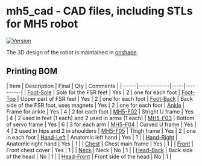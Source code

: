 # mh5_cad - CAD files, including STLs for MH5 robot

[![Version](https://img.shields.io/badge/Rev-E-blue)](https://img.shields.io/badge/master-0.2.0-blue)

The 3D design of the robot is maintained in [onshape](https://cad.onshape.com/documents/1b88afa68bb97584375e284c/w/8d3aebf9e78687fc1b4a5d80/e/6f5b4ad05cdba68c2c42dd17).

## Printing BOM

| Item | Description | Final | Qty | Comments |
|------|-------------|-----|----------|
| [Foot-Sole](STL/Foot-Sole.stl) | Sole for the FSR feet                   | Yes | 2 | one for each foot
| [Foot-Top](STL/Foot-Top.stl)   | Upper part of FSR feel                  | Yes | 2 | one for each foot
| [Foot-Back](STL/Foot-Back.stl) | Back side of the FSR foot, uses magnets | Yes | 2 | one for each foot
| [Ankle](STL/Ankle.stl)         | Frame for ankle                         | Yes | 4 | 2 for each foot
| [MH5-F02](STL/MH5-F02.stl)     | Stright U frame                         | Yes | 4 | 2 used in feet (1 each) and 2 used in arms (1 each)
| [MH5-F03](STL/MH5-F03.stl)     | Bottom of servo frame                   | Yes | 6 | 3 for each arm
| [MH5-F04](STL/MH5-F04.stl)     | Curved U frame                          | Yes | 4 | 2 used in hips and 2 in shoulders
| [MH5-F05](STL/MH5-F05.stl)     | Thigh frame                             | Yes | 2 | one in each foot
| [Hand-Left](STL/Hand-Left.stl) | Anatomic left hand                      | Yes | 1 |
| [Hand-Right](STL/Hand-Right.stl) | Anatomic right hand                   | Yes | 1 |
| [Chest](STL/Chest.stl)         | Chest main frame                        | Yes | 1 |
| [Front](STL/Front.stl)         | Front chest cover                       | Yes | 1 |
| [Neck](STL/Neck.stl)           | Neck                                    | No | 1 |
| [Head-Back](STL/Head-Back.stl) | Back side of the head                   | No | 1 |
| [Head-Front](STL/Head-Front.stl) | Front side of the head                | No | 1 |

